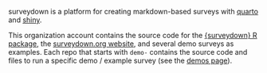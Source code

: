 surveydown is a platform for creating markdown-based surveys with [quarto](https://quarto.org/) and [shiny](https://shiny.posit.co/).

This organization account contains the source code for the [{surveydown} R package](https://github.com/surveydown-dev/surveydown), the [surveydown.org website](https://surveydown.org/), and several demo surveys as examples. Each repo that starts with `demo-` contains the source code and files to run a specific demo / example survey (see the [demos page](https://surveydown.org/demos)).
